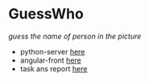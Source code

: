 # GuessWho
_guess the name of person in the picture_ 


* python-server [here](https://github.com/AnastasiyaSmirnova/GuessWho/tree/main/backend)
* angular-front [here](https://github.com/AnastasiyaSmirnova/GuessWho/tree/main/frontend)
* task ans report [here](https://github.com/AnastasiyaSmirnova/GuessWho/tree/main/report/Смирнова_Р3411_5.pdf)

